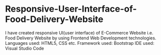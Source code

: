 # Responsive-User-Interface-of-Food-Delivery-Website
I have created responsive UI(user interface) of E-Commerce Website i.e. Food Delivery Website by using Frontend Web Development technologies.
Languages used: HTML5, CSS etc.
Framework used: Bootstrap 
IDE used: Visual Studio Code 
